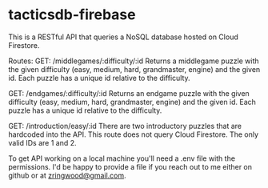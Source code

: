# tacticsdb-firebase
This is a RESTful API that queries a NoSQL database hosted on Cloud Firestore. 

Routes:
GET: /middlegames/:difficulty/:id
  Returns a middlegame puzzle with the given difficulty (easy, medium, hard, grandmaster, engine) and the given id. Each puzzle has a unique id relative to the difficulty. 

GET: /endgames/:difficulty/:id 
  Returns an endgame puzzle with the given difficulty (easy, medium, hard, grandmaster, engine) and the given id. Each puzzle has a unique id relative to the difficulty. 

GET: /introduction/easy/:id 
  There are two introductory puzzles that are hardcoded into the API. This route does not query Cloud Firestore. The only valid IDs are 1 and 2. 

To get API working on a local machine you'll need a .env file with the permissions. I'd be happy to provide a file if you reach out to me either on github or at zringwood@gmail.com. 

